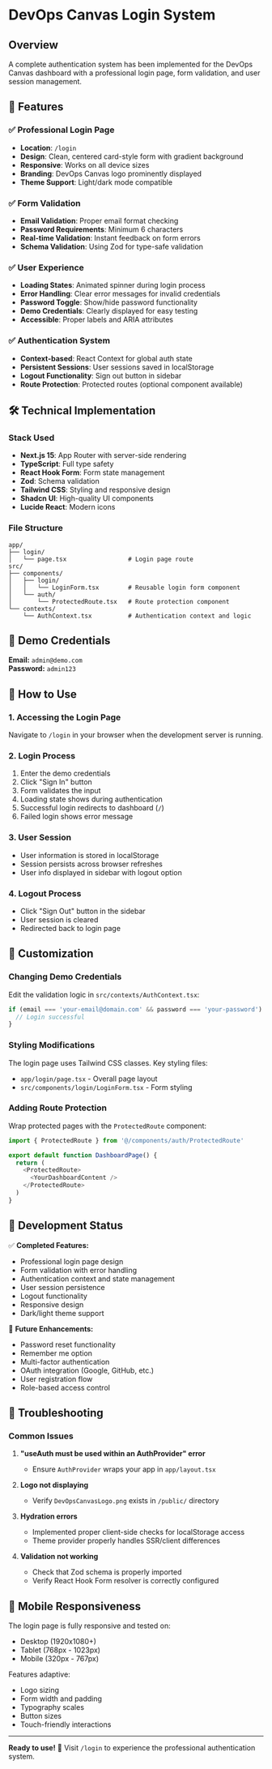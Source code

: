 # DevOps Canvas Login System

## Overview
A complete authentication system has been implemented for the DevOps Canvas dashboard with a professional login page, form validation, and user session management.

## 🚀 Features

### ✅ Professional Login Page
- **Location**: `/login`
- **Design**: Clean, centered card-style form with gradient background
- **Responsive**: Works on all device sizes
- **Branding**: DevOps Canvas logo prominently displayed
- **Theme Support**: Light/dark mode compatible

### ✅ Form Validation
- **Email Validation**: Proper email format checking
- **Password Requirements**: Minimum 6 characters
- **Real-time Validation**: Instant feedback on form errors
- **Schema Validation**: Using Zod for type-safe validation

### ✅ User Experience
- **Loading States**: Animated spinner during login process
- **Error Handling**: Clear error messages for invalid credentials
- **Password Toggle**: Show/hide password functionality
- **Demo Credentials**: Clearly displayed for easy testing
- **Accessible**: Proper labels and ARIA attributes

### ✅ Authentication System
- **Context-based**: React Context for global auth state
- **Persistent Sessions**: User sessions saved in localStorage
- **Logout Functionality**: Sign out button in sidebar
- **Route Protection**: Protected routes (optional component available)

## 🛠 Technical Implementation

### Stack Used
- **Next.js 15**: App Router with server-side rendering
- **TypeScript**: Full type safety
- **React Hook Form**: Form state management
- **Zod**: Schema validation
- **Tailwind CSS**: Styling and responsive design
- **Shadcn UI**: High-quality UI components
- **Lucide React**: Modern icons

### File Structure
```
app/
├── login/
│   └── page.tsx                 # Login page route
src/
├── components/
│   ├── login/
│   │   └── LoginForm.tsx        # Reusable login form component
│   └── auth/
│       └── ProtectedRoute.tsx   # Route protection component
└── contexts/
    └── AuthContext.tsx          # Authentication context and logic
```

## 🔑 Demo Credentials

**Email:** `admin@demo.com`  
**Password:** `admin123`

## 🎯 How to Use

### 1. Accessing the Login Page
Navigate to `/login` in your browser when the development server is running.

### 2. Login Process
1. Enter the demo credentials
2. Click "Sign In" button
3. Form validates the input
4. Loading state shows during authentication
5. Successful login redirects to dashboard (`/`)
6. Failed login shows error message

### 3. User Session
- User information is stored in localStorage
- Session persists across browser refreshes
- User info displayed in sidebar with logout option

### 4. Logout Process
- Click "Sign Out" button in the sidebar
- User session is cleared
- Redirected back to login page

## 🔧 Customization

### Changing Demo Credentials
Edit the validation logic in `src/contexts/AuthContext.tsx`:

```typescript
if (email === 'your-email@domain.com' && password === 'your-password') {
  // Login successful
}
```

### Styling Modifications
The login page uses Tailwind CSS classes. Key styling files:
- `app/login/page.tsx` - Overall page layout
- `src/components/login/LoginForm.tsx` - Form styling

### Adding Route Protection
Wrap protected pages with the `ProtectedRoute` component:

```typescript
import { ProtectedRoute } from '@/components/auth/ProtectedRoute'

export default function DashboardPage() {
  return (
    <ProtectedRoute>
      <YourDashboardContent />
    </ProtectedRoute>
  )
}
```

## 🚦 Development Status

✅ **Completed Features:**
- Professional login page design
- Form validation with error handling
- Authentication context and state management
- User session persistence
- Logout functionality
- Responsive design
- Dark/light theme support

🔄 **Future Enhancements:**
- Password reset functionality
- Remember me option
- Multi-factor authentication
- OAuth integration (Google, GitHub, etc.)
- User registration flow
- Role-based access control

## 🐛 Troubleshooting

### Common Issues

1. **"useAuth must be used within an AuthProvider" error**
   - Ensure `AuthProvider` wraps your app in `app/layout.tsx`

2. **Logo not displaying**
   - Verify `DevOpsCanvasLogo.png` exists in `/public/` directory

3. **Hydration errors**
   - Implemented proper client-side checks for localStorage access
   - Theme provider properly handles SSR/client differences

4. **Validation not working**
   - Check that Zod schema is properly imported
   - Verify React Hook Form resolver is correctly configured

## 📱 Mobile Responsiveness

The login page is fully responsive and tested on:
- Desktop (1920x1080+)
- Tablet (768px - 1023px)
- Mobile (320px - 767px)

Features adaptive:
- Logo sizing
- Form width and padding
- Typography scales
- Button sizes
- Touch-friendly interactions

---

**Ready to use!** 🎉 
Visit `/login` to experience the professional authentication system.
